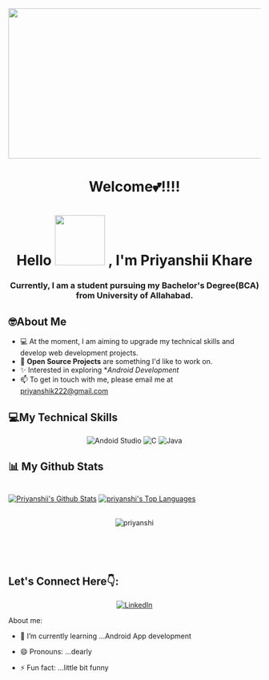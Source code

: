 <div align="center">
<img src="https://cdn.dribbble.com/users/1019864/screenshots/3079099/codeloop.gif" height="300px" width ="600px"/><br><h1>Welcome💕!!!!</h1>
</div>


 <h1 align="center"> Hello <img src="https://media.giphy.com/media/3o7TKMt1VVNkHV2PaE/giphy.gif" width="100px"> , I'm Priyanshii Khare</h1>
 
<h3 align="center">Currently, I am a student pursuing my Bachelor's Degree(BCA) from University of Allahabad.</h3>


## 🤓About Me 
 
 
 - 💻 At the moment, I am aiming to upgrade my technical skills and develop web development projects.
 - 🙌 **Open Source Projects** are something I'd like to work on.
 - ✨ Interested in exploring  **Android Development*
 - 📫 To get in touch with me, please email me at priyanshik222@gmail.com


## 💻My Technical Skills

<p align="center">

 <img alt="Andoid Studio" src="https://img.shields.io/badge/Andoid-Studio-green" />
 <img alt="C" src="https://img.shields.io/badge/c-%2300599C.svg?&style=for-the-badge&logo=c&logoColor=white" />
 
 <img alt="Java" src="https://img.shields.io/badge/java-%23ED8B00.svg?&style=for-the-badge&logo=java&logoColor=white" />
 
 </p>



## 📊 My Github Stats

  <br/>
    <a href="https://github.com/priyanshii11/github-readme-stats"><img alt="Priyanshii's Github Stats" src="https://github-readme-stats.vercel.app/api?username=priyanshii11&show_icons=true&count_private=true&theme=react&hide_border=true&bg_color=0D1117" /></a>
  <a href="https://github.com/priyanshii11/github-readme-stats"><img alt="priyanshi's Top Languages" src="https://github-readme-stats.vercel.app/api/top-langs/?username=priyanshii11&langs_count=8&count_private=true&layout=compact&theme=react&hide_border=true&bg_color=0D1117" /></a>
  <br/>
  
  
  <br/>
  <div align="center">
<p><img align="center" src="https://github-readme-streak-stats.herokuapp.com/?user=priyanshii11&theme=react" alt="priyanshi"/></p>
  </div>
<br/>


<br/>
<br/>



## Let's Connect Here👇:

<div align="center">


<a  href="https://www.linkedin.com/in/priyanshii-khare-984b95250" target="_blank"><img alt="LinkedIn" src="https://img.shields.io/badge/linkedin%20-%230077B5.svg?&style=for-the-badge&logo=linkedin&logoColor=white" /></a>


</div>



 


About me:

- 🌱 I’m currently learning ...Android App development 

- 😄 Pronouns: ...dearly
- ⚡ Fun fact: ...little bit funny
